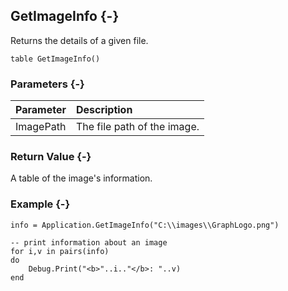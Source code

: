 ## GetImageInfo {-}

Returns the details of a given file.

```{sql}
table GetImageInfo()
```

### Parameters {-}

Parameter | Description
| :-- | :-- |
ImagePath | The file path of the image.

### Return Value {-}

A table of the image's information.

### Example {-}

```{sql}
info = Application.GetImageInfo("C:\\images\\GraphLogo.png")

-- print information about an image
for i,v in pairs(info)
do
    Debug.Print("<b>"..i.."</b>: "..v)
end
```